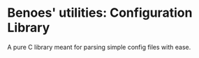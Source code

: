 # Benoes' utilities: Configuration Library
A pure C library meant for parsing simple config files with ease.
